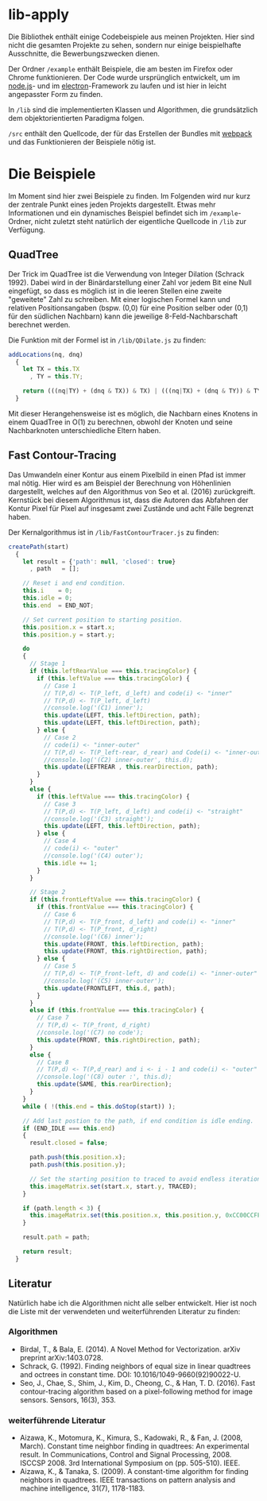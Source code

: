 
# lib-apply

Die Bibliothek enthält einige Codebeispiele aus meinen Projekten. Hier sind nicht die gesamten Projekte zu sehen, sondern nur einige beispielhafte Ausschnitte, die Bewerbungszwecken dienen. 

Der Ordner `/example` enthält Beispiele, die am besten im Firefox oder Chrome funktionieren. Der Code wurde ursprünglich entwickelt, um im [node.js](https://nodejs.org/)- und im [electron](https://electronjs.org/)-Framework zu laufen und ist hier in leicht angepasster Form zu finden.

In `/lib`  sind die implementierten Klassen und Algorithmen, die grundsätzlich dem objektorientierten Paradigma folgen.

`/src` enthält den Quellcode, der für das Erstellen der Bundles mit [webpack](https://webpack.js.org/) und das Funktionieren der Beispiele nötig ist.

# Die Beispiele

Im Moment sind hier zwei Beispiele zu finden. Im Folgenden wird nur kurz der zentrale Punkt eines jeden Projekts dargestellt. Etwas mehr Informationen und ein dynamisches Beispiel befindet sich im `/example`-Ordner, nicht zuletzt steht natürlich der eigentliche Quellcode in `/lib` zur Verfügung.

## QuadTree

Der Trick im QuadTree ist die Verwendung von Integer Dilation (Schrack 1992). Dabei wird in der Binärdarstellung einer Zahl vor jedem Bit eine Null eingefügt, so dass es möglich ist in die leeren Stellen eine zweite "geweitete" Zahl zu schreiben. Mit einer logischen Formel kann und relativen Positionsangaben (bspw. (0,0) für eine Position selber oder (0,1) für den südlichen Nachbarn) kann die jeweilige 8-Feld-Nachbarschaft berechnet werden.

Die Funktion mit der Formel ist in `/lib/QDilate.js` zu finden:
```javascript
addLocations(nq, dnq)
  {
    let TX = this.TX
      , TY = this.TY;

    return (((nq|TY) + (dnq & TX)) & TX) | (((nq|TX) + (dnq & TY)) & TY);
  }
```
Mit dieser Herangehensweise ist es möglich, die Nachbarn eines Knotens in einem QuadTree in O(1) zu berechnen, obwohl der Knoten und seine Nachbarknoten unterschiedliche Eltern haben.

## Fast Contour-Tracing

Das Umwandeln einer Kontur aus einem Pixelbild in einen Pfad ist immer mal nötig. Hier wird es am Beispiel der Berechnung von Höhenlinien dargestellt, welches auf den Algorithmus von Seo et al. (2016) zurückgreift. Kernstück bei diesem Algorithmus ist, dass die Autoren das Abfahren der Kontur Pixel für Pixel auf insgesamt zwei Zustände und acht Fälle begrenzt haben.

Der Kernalgorithmus ist in `/lib/FastContourTracer.js` zu finden:
```javascript
createPath(start)
  {
    let result = {'path': null, 'closed': true}
      , path   = [];

    // Reset i and end condition.
    this.i    = 0;
    this.idle = 0;
    this.end  = END_NOT;

    // Set current position to starting position.
    this.position.x = start.x;
    this.position.y = start.y;

    do
    {
      // Stage 1
      if (this.leftRearValue === this.tracingColor) {
        if (this.leftValue === this.tracingColor) {
          // Case 1
          // T(P,d) <- T(P_left, d_left) and code(i) <- "inner"
          // T(P,d) <- T(P_left, d_left)
          //console.log('(C1) inner');
          this.update(LEFT, this.leftDirection, path);
          this.update(LEFT, this.leftDirection, path);
        } else {
          // Case 2
          // code(i) <- "inner-outer"
          // T(P,d) <- T(P_left-rear, d_rear) and Code(i) <- "inner-outer"
          //console.log('(C2) inner-outer', this.d);
          this.update(LEFTREAR , this.rearDirection, path);
        }
      }
      else {
        if (this.leftValue === this.tracingColor) {
          // Case 3
          // T(P,d) <- T(P_left, d_left) and code(i) <- "straight"
          //console.log('(C3) straight');
          this.update(LEFT, this.leftDirection, path);
        } else {
          // Case 4
          // code(i) <- "outer"
          //console.log('(C4) outer');
          this.idle += 1;
        }
      }

      // Stage 2
      if (this.frontLeftValue === this.tracingColor) {
        if (this.frontValue === this.tracingColor) {
          // Case 6
          // T(P,d) <- T(P_front, d_left) and code(i) <- "inner"
          // T(P,d) <- T(P_front, d_right)
          //console.log('(C6) inner');
          this.update(FRONT, this.leftDirection, path);
          this.update(FRONT, this.rightDirection, path);
        } else {
          // Case 5
          // T(P,d) <- T(P_front-left, d) and code(i) <- "inner-outer"
          //console.log('(C5) inner-outer');
          this.update(FRONTLEFT, this.d, path);
        }
      }
      else if (this.frontValue === this.tracingColor) {
        // Case 7
        // T(P,d) <- T(P_front, d_right)
        //console.log('(C7) no code');
        this.update(FRONT, this.rightDirection, path);
      }
      else {
        // Case 8
        // T(P,d) <- T(P,d_rear) and i <- i - 1 and code(i) <- "outer"
        //console.log('(C8) outer :', this.d);
        this.update(SAME, this.rearDirection);
      }
    }
    while ( !(this.end = this.doStop(start)) );

    // Add last postion to the path, if end condition is idle ending.
    if (END_IDLE === this.end)
    {
      result.closed = false;

      path.push(this.position.x);
      path.push(this.position.y);

      // Set the starting position to traced to avoid endless iterations.
      this.imageMatrix.set(start.x, start.y, TRACED);
    }

    if (path.length < 3) {
      this.imageMatrix.set(this.position.x, this.position.y, 0xCC00CCFF);
    }

    result.path = path;

    return result;
  }
```
## Literatur
Natürlich habe ich die Algorithmen nicht alle selber entwickelt.  Hier ist noch die Liste mit der verwendeten und weiterführenden Literatur zu finden:

### Algorithmen
+ Birdal, T., & Bala, E. (2014). A Novel Method for Vectorization. arXiv preprint arXiv:1403.0728.
+ Schrack, G. (1992). Finding neighbors of equal size in linear quadtrees and octrees in constant time. DOI: 10.1016/1049-9660(92)90022-U.
+ Seo, J., Chae, S., Shim, J., Kim, D., Cheong, C., & Han, T. D. (2016). Fast contour-tracing algorithm based on a pixel-following method for image sensors. Sensors, 16(3), 353.

### weiterführende Literatur
+ Aizawa, K., Motomura, K., Kimura, S., Kadowaki, R., & Fan, J. (2008, March). Constant time neighbor finding in quadtrees: An experimental result. In Communications, Control and Signal Processing, 2008. ISCCSP 2008. 3rd International Symposium on (pp. 505-510). IEEE.
+ Aizawa, K., & Tanaka, S. (2009). A constant-time algorithm for finding neighbors in quadtrees. IEEE transactions on pattern analysis and machine intelligence, 31(7), 1178-1183.

